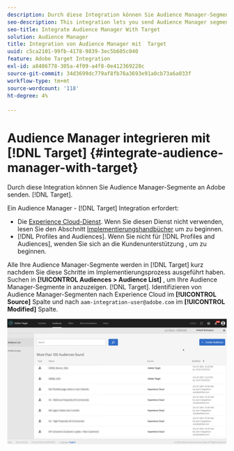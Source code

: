 ```yaml
---
description: Durch diese Integration können Sie Audience Manager-Segmente an Target senden.
seo-description: This integration lets you send Audience Manager segments to Target.
seo-title: Integrate Audience Manager With Target
solution: Audience Manager
title: Integration von Audience Manager mit  Target
uuid: c5ca2101-99fb-4178-9839-3ec5b605c040
feature: Adobe Target Integration
exl-id: a8486778-305a-4f09-a4f8-0e412369228c
source-git-commit: 34d3699dc779af8fb76a3693e91a0cb73a6a033f
workflow-type: tm+mt
source-wordcount: '118'
ht-degree: 4%

---
```


# Audience Manager integrieren mit [!DNL Target] {#integrate-audience-manager-with-target}

Durch diese Integration können Sie Audience Manager-Segmente an Adobe senden. [!DNL Target].

Ein Audience Manager - [!DNL Target] Integration erfordert:

* Die [Experience Cloud-Dienst](https://experienceleague.adobe.com/docs/id-service/using/home.html). Wenn Sie diesen Dienst nicht verwenden, lesen Sie den Abschnitt [Implementierungshandbücher](https://experienceleague.adobe.com/docs/id-service/using/implementation/implementation-guides.html) um zu beginnen.
* [!DNL Profiles and Audiences]. Wenn Sie nicht für [!DNL Profiles and Audiences], wenden Sie sich an die Kundenunterstützung , um zu beginnen.

Alle Ihre Audience Manager-Segmente werden in [!DNL Target] kurz nachdem Sie diese Schritte im Implementierungsprozess ausgeführt haben. Suchen in **[!UICONTROL Audiences > Audience List]** , um Ihre Audience Manager-Segmente in anzuzeigen. [!DNL Target]. Identifizieren von Audience Manager-Segmenten nach Experience Cloud im **[!UICONTROL Source]** Spalte und nach `aam-integration-user@adobe.com` im **[!UICONTROL Modified]** Spalte.

![](../assets/target.png)
